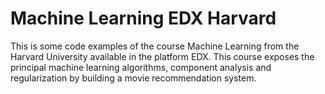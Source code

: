 # Machine Learning EDX Harvard
This is some code examples of the course Machine Learning from the Harvard University available in the platform EDX.
This course exposes the principal machine learning algorithms, component analysis and regularization by building a movie recommendation system.
